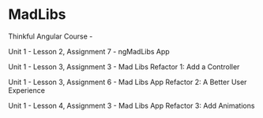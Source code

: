 MadLibs
=======
Thinkful Angular Course - 

Unit 1 - Lesson 2, Assignment 7 - ngMadLibs App

Unit 1 - Lesson 3, Assignment 3 - Mad Libs Refactor 1: Add a Controller

Unit 1 - Lesson 3, Assignment 6 - Mad Libs App Refactor 2: A Better User Experience

Unit 1 - Lesson 4, Assignment 3 - Mad Libs App Refactor 3: Add Animations
